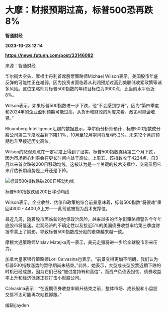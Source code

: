 # 大摩：财报预期过高，标普500恐再跌8%
**智通财经**

**2023-10-23 12:14**

**https://news.futunn.com/post/33146082**

来源：智通财经

华尔街大空头、摩根士丹利首席股票策略师Michael Wilson表示，美国股市年底反弹的可能性正在减弱，因为投资者面临着从利润预期过高到美联储收紧政策等诸多风险。这位策略师对标普500指数的年终目标位为3900点，比当前水平低近8%。

Wilson表示，如果标普500指数进一步下跌，他“不会感到惊讶”，因为“第四季度和2024年的企业盈利预期可能过高，从货币和财政的角度来看，政策可能会收紧。”

Bloomberg Intelligence汇编的数据显示，华尔街分析师预计，标普500指数成分股公司第三季度收益将下降1.1%，10月至12月期间将反弹5.2%。未来12个月的预期也升至接近历史高位。

Wilson的悲观观点在一定程度上得到了证实，标普500指数连续第三个月下跌，因为市场担心利率会在更长时间内处于高位。上周五，该指数收于4224点，自3月以来首次跌破200日移动均线。这被认为是一个关键的技术支撑位，交易员用它来评估长期趋势是上升还是下降。

![标普500指数跌破200日移动均线](https://postimg.futunn.com/16980606893323551970358.jpeg)

标普500指数跌破200日移动均线

Wilson表示，企业收益、估值和政策的综合前景意味着，标普500指数“将很难”重回4300 - 4400点上方——此前这被视为战术支撑位。

最近几周，随着股市面临新的地缘政治风险，越来越多的华尔街策略师警告今年年底股市将低迷。宏观经济的不确定性以及接近5%的美国债券收益率给第三季度财报季蒙上了阴影，导致标普500指数成分股的走势越来越一致。

摩根大通策略师Mislav Matejka周一表示，美元走强将进一步给全球股市带来压力。

加拿大皇家银行策略师Lori Calvasina也表示，“前景变得更加不明朗，我们认为标普500指数涨势的暂停期尚未结束。”此外，她表示，大型成长型股票近期下跌的时机已经成熟，因为它们已经“被过度持有和高估”，而资产负债表担忧、债券收益率上升和经济低迷正在打击小型股公司。

Calvasina表示：“在近期债券收益率飙升结束之前，整体市场、成长股和小盘股交易不太可能再次站稳脚跟。”

编辑/jayden